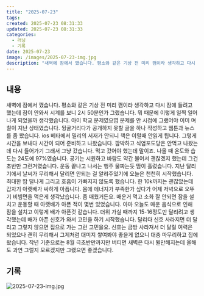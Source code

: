 ```yaml
---
title: "2025-07-23"
tags:
created: 2025-07-23 08:31:33
updated: 2025-07-23 08:31:33
categories:
  - 러닝
  - 기록
date: 2025-07-23
image: /images/2025-07-23-img.jpg
description: "새벽에 잠에서 깼습니다. 평소와 같은 기상 전 미리 깸이라 생각하고 다시 잠에 들려고 했는데 잠이 안와서 시계를 보니 2시 50분인가 그랬습니다. 뭐 때문에 이렇게 일찍 일어나게 되었을까 생각했습니다. 아이 학교 문제였으몀 문제를 안 시점에 그랬어야 이미 며칠이 지난 상태였습니다. 뒹굴"
---
```


## 내용

새벽에 잠에서 깼습니다. 평소와 같은 기상 전 미리 깸이라 생각하고 다시 잠에 들려고 했는데 잠이 안와서 시계를 보니 2시 50분인가 그랬습니다. 뭐 때문에 이렇게 일찍 일어나게 되었을까 생각했습니다. 아이 학교 문제였으몀 문제를 안 시점에 그랬어야 이미 며칠이 지난 상태였습니다. 뒹굴거리다가 공개하지 못할 글을 하나 작성하고 웹툰과 뉴스를 좀 봤습니다. ios 베타에서 밀리의 서재가 안되니 책은 이럴때 안읽게 됩니다. 그렇게 시간을 보내다 시간이 되어 준비하고 나왔습니다. 깜박하고 식염포도당은 안먹고 나왔는데 다시 들어가기 그래서 그냥 갔습니다. 먹고 갔어야 했는데 말이죠.
나올 때 온도와 습도는 24도에 97%였습니다. 공기는 시원하고 바람도 약간 불어서 괜찮겠지 했는데 그건 초반만 그런거였습니다. 운동 끝나고 나서는 행주 물짜는듯 땀이 흘렀습니다. 
지난 달리기에서 날씨가 무리해서 달리면 안되는 걸 알랴주었기에 오늘은 천천히 시작했습니다. 최대한 땀 덜나게 그리고 호흡이 가빠지지 않도록 했습니다. 한 10k까지는 괜찮았는데 갑자기 아랫배가 싸하게 아픕니다. 몸에 에너지가 부족한가 싶다가 어제 저녁으로 오뚜기 비빔면을 먹은게 생각났습니다. 좀 매웠거든요. 매운거 먹고 소화 잘 안되면 잠을 설치고 운동할 때 아랫배가 아픈 적이 몇번 있었습니다. 아마 오늘도 매운 음식으로 인해 잠을 설치고 이렇게 배가 아픈것 같습니다.
더위 가실 때까지 15-16정도만 달리려고 생각했는데 배가 아픈 신호가 와서 고민을 하기 시작했습니다. 달리다 신호 사라지면 더 달리고 그렇지 않으면 집으로 가는 그런 고민을요. 신호는 금방 사라져서 더 달릴 여력은 되었으나 괜히 무리해서 그제처럼 대미지 쌓여봐야 좋을게 없으니 대충 마무리하고 집에 왔습니다.
작년 기준으로는 8월 극초반만까지만 버티면 새벽은 다시 뛸만해지는데 올해도 과연 그럴지 모르겠지만 그랬으면 좋겠습니다.

## 기록

 
 ![2025-07-23-img.jpg](/images/2025-07-23-img.jpg)
